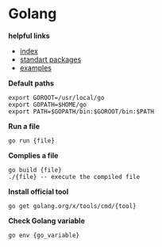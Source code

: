 Golang
======

**helpful links**
* [index](https://golang.org/)
* [standart packages](https://golang.org/pkg/)
* [examples](https://github.com/adonovan/gopl.io)

**Default paths**
```
export GOROOT=/usr/local/go
export GOPATH=$HOME/go
export PATH=$GOPATH/bin:$GOROOT/bin:$PATH
```

**Run a file**
```
go run {file}
```

**Complies a file**
```
go build {file}
./{file} -- execute the compiled file
```

**Install official tool**
```
go get golang.org/x/tools/cmd/{tool}
```

**Check Golang variable**
```
go env {go_variable}
```
